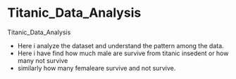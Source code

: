 # Titanic_Data_Analysis
Titanic_Data_Analysis
- Here i analyze the dataset and understand the pattern among the data.
- Here i have find how much male are survive from titanic insedent or how many not survive
- similarly how many femaleare survive and not survive.
